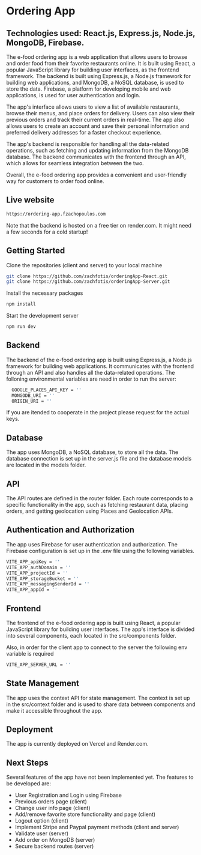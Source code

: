 # Ordering App

## Technologies used: React.js, Express.js, Node.js, MongoDB, Firebase.

The e-food ordering app is a web application that allows users to browse and order food from their favorite restaurants online. 
It is built using React, a popular JavaScript library for building user interfaces, as the frontend framework. 
The backend is built using Express.js, a Node.js framework for building web applications, and MongoDB, a NoSQL database, is used to store the data. 
Firebase, a platform for developing mobile and web applications, is used for user authentication and login.

The app's interface allows users to view a list of available restaurants, browse their menus, and place orders for delivery. 
Users can also view their previous orders and track their current orders in real-time. 
The app also allows users to create an account and save their personal information and preferred delivery addresses for a faster checkout experience.

The app's backend is responsible for handling all the data-related operations, such as fetching and updating information from the MongoDB database.
The backend communicates with the frontend through an API, which allows for seamless integration between the two.

Overall, the e-food ordering app provides a convenient and user-friendly way for customers to order food online.


## Live website
```bash
https://ordering-app.fzachopoulos.com
```
Note that the backend is hosted on a free tier on render.com. It might need a few seconds for a cold startup!

## Getting Started

Clone the repositories (client and server) to your local machine

```bash
git clone https://github.com/zachfotis/orderingApp-React.git
git clone https://github.com/zachfotis/orderingApp-Server.git
```

Install the necessary packages
```bash
npm install
```

Start the development server
```bash
npm run dev
```

## Backend
The backend of the e-food ordering app is built using Express.js, a Node.js framework for building web applications. It communicates with the frontend through an API and also handles all the data-related operations. The folloning environmental variables are need in order to run the server:
```bash
  GOOGLE_PLACES_API_KEY = ''
  MONGODB_URI = ''
  ORIGIN_URI = ''
```
If you are itended to cooperate in the project please request for the actual keys.

## Database
The app uses MongoDB, a NoSQL database, to store all the data. The database connection is set up in the server.js file and the database models are located in the models folder.

## API
The API routes are defined in the router folder. Each route corresponds to a specific functionality in the app, such as fetching restaurant data, placing orders, and getting geolocation using Places and Geolocation APIs.

## Authentication and Authorization
The app uses Firebase for user authentication and authorization. The Firebase configuration is set up in the .env file using the following variables.
```bash
VITE_APP_apiKey = ''
VITE_APP_authDomain = ''
VITE_APP_projectId = ''
VITE_APP_storageBucket = ''
VITE_APP_messagingSenderId = ''
VITE_APP_appId = ''
```

## Frontend
The frontend of the e-food ordering app is built using React, a popular JavaScript library for building user interfaces. The app's interface is divided into several components, each located in the src/components folder.

Also, in order for the client app to connect to the server the following env variable is required
```bash
VITE_APP_SERVER_URL = ''
```

## State Management
The app uses the context API for state management. The context is set up in the src/context folder and is used to share data between components and make it accessible throughout the app.

## Deployment
The app is currently deployed on Vercel and Render.com.

## Next Steps
Several features of the app have not been implemented yet. The features to be developed are:
- User Registration and Login using Firebase
- Previous orders page (client)
- Change user info page (client)
- Add/remove favorite store functionality and page (client)
- Logout option (client)
- Implement Stripe and Paypal payment methods (client and server)
- Validate user (server)
- Add order on MongoDB (server)
- Secure backend routes (server)
